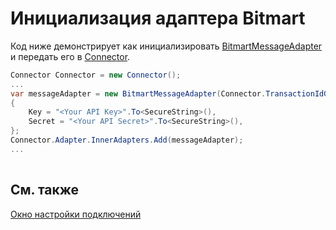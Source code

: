 # Инициализация адаптера Bitmart

Код ниже демонстрирует как инициализировать [BitmartMessageAdapter](xref:StockSharp.Bitmart.BitmartMessageAdapter) и передать его в [Connector](xref:StockSharp.Algo.Connector).

```cs
Connector Connector = new Connector();				
...				
var messageAdapter = new BitmartMessageAdapter(Connector.TransactionIdGenerator)
{
	Key = "<Your API Key>".To<SecureString>(),
	Secret = "<Your API Secret>".To<SecureString>(),
};
Connector.Adapter.InnerAdapters.Add(messageAdapter);
...	
							
```

## См. также

[Окно настройки подключений](API_UI_ConnectorWindow.md)
